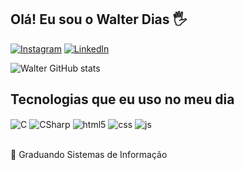 ## Olá! Eu sou o Walter Dias 🖐️

[![Instagram](https://img.shields.io/badge/Instagram-E4405F?style=for-the-badge&logo=instagram&logoColor=white)](https://instagram.com/walter_dmp)
[![Linkedln](https://img.shields.io/badge/LinkedIn-0077B5?style=for-the-badge&logo=linkedin&logoColor=white)](https://www.linkedin.com/in/walter-dias-marques-pereira-84236922b/)

![Walter GitHub stats](https://github-readme-stats.vercel.app/api?username=Wdamp99&show_icons=true&theme=dracula&count_private=true)

## Tecnologias que eu uso no meu dia

<div style="display: inline_block">
  <img align = "center" alt= "C" src = "https://img.shields.io/badge/C-00599C?style=for-the-badge&logo=c&logoColor=white" />
  <img align = "center" alt= "CSharp" src = "https://img.shields.io/badge/C%23-239120?style=for-the-badge&logo=c-sharp&logoColor=white" />
  <img align="center" alt="html5" src="https://img.shields.io/badge/HTML5-E34F26?style=for-the-badge&logo=html5&logoColor=white" />
  <img align="center" alt="css" src="https://img.shields.io/badge/CSS3-1572B6?style=for-the-badge&logo=css3&logoColor=white" />
  <img align="center" alt="js" src="https://img.shields.io/badge/JavaScript-F7DF1E?style=for-the-badge&logo=javascript&logoColor=black" />
</div><br/>

📘 Graduando Sistemas de Informação
